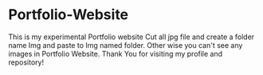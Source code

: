 # Portfolio-Website
This is my experimental Portfolio website
Cut all jpg file and create a folder name Img and paste to Img named folder.
Other wise you can't see any images in Portfolio Website.
Thank You for visiting my profile and repository!

